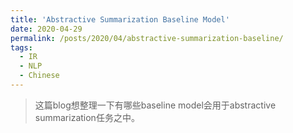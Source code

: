 ```yaml
---
title: 'Abstractive Summarization Baseline Model'
date: 2020-04-29
permalink: /posts/2020/04/abstractive-summarization-baseline/
tags:
  - IR
  - NLP
  - Chinese
---
```



> 这篇blog想整理一下有哪些baseline model会用于abstractive summarization任务之中。





